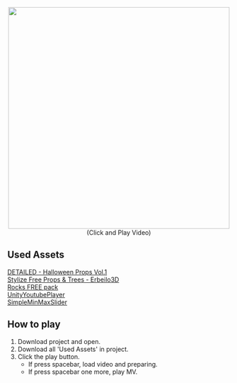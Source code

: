 <p align="center">
    <a href="https://youtu.be/znUe_MXd8lU">
        <img src="https://img.youtube.com/vi/znUe_MXd8lU/mqdefault.jpg" width="500"/>
    </a>
    <br>
    (Click and Play Video)
</p>


## Used Assets
[DETAILED - Halloween Props Vol.1](https://assetstore.unity.com/packages/3d/environments/fantasy/detailed-halloween-props-vol-1-236945)  
[Stylize Free Props & Trees - Erbeilo3D](https://assetstore.unity.com/packages/3d/environments/stylize-free-props-trees-erbeilo3d-237015)  
[Rocks FREE pack](https://assetstore.unity.com/packages/3d/props/exterior/rocks-free-pack-98219#content)  
[UnityYoutubePlayer](https://github.com/iBicha/UnityYoutubePlayer)  
[SimpleMinMaxSlider](https://github.com/augustdominik/SimpleMinMaxSlider)  


## How to play
1. Download project and open.
2. Download all 'Used Assets' in project.
3. Click the play button.
   - If press spacebar, load video and preparing.
   - If press spacebar one more, play MV.
